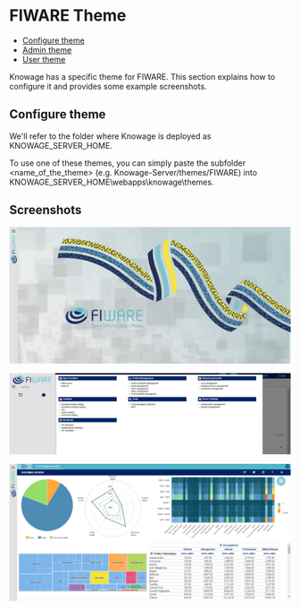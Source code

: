 # FIWARE Theme

* [Configure theme](#configure-theme)
* [Admin theme](#admin-theme)
* [User theme](#user-theme)

Knowage has a specific theme for FIWARE. This section explains how to configure it and provides some example screenshots.

## Configure theme

We'll refer to the folder where Knowage is deployed as KNOWAGE_SERVER_HOME.

To use one of these themes, you can simply paste the subfolder <name_of_the_theme> (e.g. Knowage-Server/themes/FIWARE) into KNOWAGE_SERVER_HOME\webapps\knowage\themes.


## Screenshots

![](media/Knowage_home.png)

![](media/Knowage_menu_admin.png)

![](media/Knowage_cockpit_customer_review.png)
